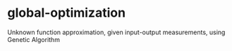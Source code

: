 # global-optimization
Unknown function approximation, given input-output measurements, using Genetic Algorithm 
